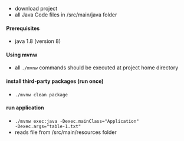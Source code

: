 - download project
- all Java Code files in /src/main/java folder

#### Prerequisites
- java 1.8 (version 8)

#### Using mvnw
- all <code>./mvnw</code> commands should be executed at project home directory

#### install third-party packages (run once)
- <code>./mvnw clean package</code>

#### run application
- <code>./mvnw exec:java -Dexec.mainClass="Application" -Dexec.args="table-1.txt"</code>
- reads file from /src/main/resources folder
  